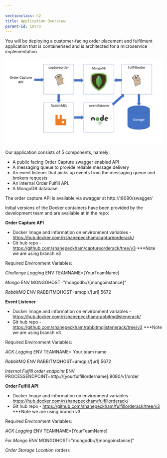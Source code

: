 ```yaml
---

sectionclass: h2
title: Application Overview
parent-id: intro
---
```



You will be deploying a customer-facing order placement and fulfilment application that is containerised and is architected for a microservice implementation.

![](media/302a7509f056cd57093c7a3de32dbb04.png)

Our application consists of 5 components, namely: 
* A public facing Order Capture swagger enabled API
* A messaging queue to provide reliable message delivery
* An event listener that picks up events from the messaging queue and brokers requests
* An internal Order Fulfill API.
* A MongoDB database

The order capture API is available via swagger at http://<PublicEndpoint>:8080/swagger/

Initial versions of the Docker containers have been provided by the development team and are available at in the repo: 

**Order Capture API**
- Docker Image and information on environment variables -  <https://hub.docker.com/r/shanepeckham/captureorderack/>
- Git hub repo - <https://github.com/shanepeckham/captureorderack/tree/v3> ***Note we are using branch v3

Required Environment Variables:

*Challenge Logging*
ENV TEAMNAME=[YourTeamName]

*Mongo*
ENV MONGOHOST="mongodb://[mongoinstance]"

*RabbitMQ*
ENV RABBITMQHOST=amqp://[url]:5672

**Event Listener** 
- Docker Image and information on environment variables - <https://hub.docker.com/r/shanepeckham/rabbitmqlistenerack/>
- Git hub repo - <https://github.com/shanepeckham/rabbitmqlistenerack/tree/v3> ***Note we are using branch v3

Required Environment Variables:

*ACK Logging*
ENV TEAMNAME= Your team name

*RabbitMQ*
ENV RABBITMQHOST=amqp://[url]:5672

*Internal Fulfill order endpoint*
ENV PROCESSENDPOINT=http://[yourfulfillordername]:8080/v1/order

**Order Fulfill API**
- Docker Image and information on environment variables - <https://hub.docker.com/r/shanepeckham/fulfillorderack/>
- Git hub repo - <https://github.com/shanepeckham/fulfillorderack/tree/v3> ***Note we are using branch v3

Required Environment Variables:

*ACK Logging*
ENV TEAMNAME=[YourTeamName]

*For Mongo*
ENV MONGOHOST="mongodb://[mongoinstance]"

*Order Storage Location*
/orders
